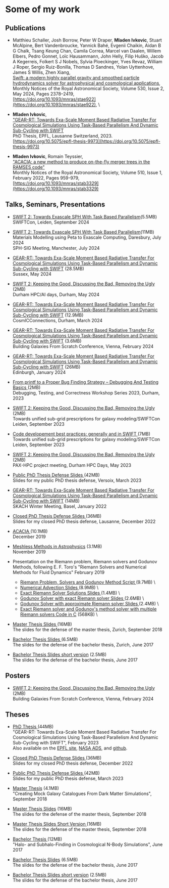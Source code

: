 # Some of my work


## Publications

- Matthieu Schaller, Josh Borrow, Peter W Draper, **Mladen Ivkovic**, Stuart McAlpine,
  Bert Vandenbroucke, Yannick Bahé, Evgenii Chaikin, Aidan B G Chalk, Tsang Keung Chan, 
  Camila Correa, Marcel van Daalen, Willem Elbers, Pedro Gonnet, Loïc Hausammann, 
  John Helly, Filip Huško, Jacob A Kegerreis, Folkert S J Nobels, Sylvia Ploeckinger, 
  Yves Revaz, William J Roper, Sergio Ruiz-Bonilla, Thomas D Sandnes, Yolan Uyttenhove, 
  James S Willis, Zhen Xiang, \
  [Swift: a modern highly parallel gravity and smoothed particle hydrodynamics solver for astrophysical and cosmological applications](https://ui.adsabs.harvard.edu/abs/2024MNRAS.530.2378S/abstract), \
  Monthly Notices of the Royal Astronomical Society, Volume 530, Issue 2, May 2024, Pages 2378–2419, \
  [https://doi.org/10.1093/mnras/stae922](https://doi.org/10.1093/mnras/stae922), \

- **Mladen Ivkovic**, \
  ["GEAR-RT: Towards Exa-Scale Moment Based Radiative Transfer For Cosmological Simulations Using Task-Based Parallelism And Dynamic Sub-Cycling with SWIFT](https://ui.adsabs.harvard.edu/abs/2023PhDT.........3I/abstract) \
  PhD Thesis, EPFL, Lausanne Switzerland, 2023. \
  [https://doi.org/10.5075/epfl-thesis-9973](https://doi.org/10.5075/epfl-thesis-9973)


- **Mladen Ivkovic**, Romain Teyssier, \
  ["ACACIA: a new method to produce on-the-fly merger trees in the RAMSES code"](https://ui.adsabs.harvard.edu/abs/2022MNRAS.510..959I/abstract) \
  Monthly Notices of the Royal Astronomical Society, Volume 510, Issue 1, February 2022, Pages 959-979, \
  [https://doi.org/10.1093/mnras/stab3329](https://doi.org/10.1093/mnras/stab3329) 








## Talks, Seminars, Presentations

- [SWIFT 2: Towards Exascale SPH With Task Based Parallelism](https://1drv.ms/p/s!Aq715l3GOLnojyN7Za5uwJFJpAcF?e=bawWRf)(5.5MB) \
  SWIFTCon, Leiden, September 2024

- [SWIFT 2: Towards Exascale SPH With Task Based Parallelism](https://1drv.ms/b/s!Aq715l3GOLnojyEAgW4oNQFImXGP?e=TMedIT)(11MB) \
  Materials Modelling using Peta to Exascale Computing, Daresbury, July 2024 \
  SPH-SIG Meeting, Manchester, July 2024

- [GEAR-RT: Towards Exa-Scale Moment Based Radiative Transfer For Cosmological Simulations Using Task-Based Parallelism and Dynamic Sub-Cycling with SWIFT](https://1drv.ms/u/s!Aq715l3GOLnojx5Soq8kE1vkVhtv?e=QBws03) (28.5MB) \
  Sussex, May 2024

- [SWIFT 2: Keeping the Good, Discussing the Bad, Removing the Ugly ](https://1drv.ms/b/s!Aq715l3GOLnojyA8nuggxgQYd9EL?e=bndVRm) (2MB) \
  Durham HPC/AI days, Durham, May 2024

- [GEAR-RT: Towards Exa-Scale Moment Based Radiative Transfer For Cosmological Simulations Using Task-Based Parallelism and Dynamic Sub-Cycling with SWIFT](https://1drv.ms/u/s!Aq715l3GOLnojx7_o5LTehSP8CsG?e=igboOp) (12.9MB) \
  CosmICConnections, Durham, March 2024
 
- [GEAR-RT: Towards Exa-Scale Moment Based Radiative Transfer For Cosmological Simulations Using Task-Based Parallelism and Dynamic Sub-Cycling with SWIFT](https://1drv.ms/b/s!Aq715l3GOLnojxtvLyV2cSOw8nOZ?e=m7GZMM) (3.6MB) \
  Building Galaxies From Scratch Conference, Vienna, February 2024
 
- [GEAR-RT: Towards Exa-Scale Moment Based Radiative Transfer For Cosmological Simulations Using Task-Based Parallelism and Dynamic Sub-Cycling with SWIFT](https://1drv.ms/u/s!Aq715l3GOLnojnOG31VmuZJUt5TW?e=HsXL6k) (26MB) \
  Edinburgh, January 2024
 
- [From printf to a Proper Bug Finding Strategy – Debugging And Testing Basics  ](https://1drv.ms/p/s!Aq715l3GOLnojmnHV5cfefRu9jJZ?e=IADWjd) (2MB) \
  Debugging, Testing, and Correctness Workshop Series 2023, Durham, 2023

- [SWIFT 2: Keeping the Good, Discussing the Bad, Removing the Ugly ](https://1drv.ms/b/s!Aq715l3GOLnojhlLODtzaCMiU53v?e=7ZzF9h) (2MB) \
  Towards unified sub-grid prescriptions for galaxy modeling/SWIFTCon Leiden, September 2023

- [Code developement best practices: generally and in SWIFT  ](https://1drv.ms/b/s!Aq715l3GOLnojmRg-YWc45UN9m0z?e=vabJ3l) (7MB) \
  Towards unified sub-grid prescriptions for galaxy modeling/SWIFTCon Leiden, September 2023
  
- [SWIFT 2: Keeping the Good, Discussing the Bad, Removing the Ugly ](https://1drv.ms/b/s!Aq715l3GOLnojhlLODtzaCMiU53v?e=AIEIYb) (2MB) \
  PAX-HPC project meeting, Durham HPC Days, May 2023
  
- [Public PhD Thesis Defense Slides ](https://1drv.ms/u/s!Aq715l3GOLnojhARvKT25dPfwvw2?e=Rcrzvp) (42MB) \
  Slides for my public PhD thesis defense, Versoix, March 2023
  
- [GEAR-RT: Towards Exa-Scale Moment Based Radiative Transfer For Cosmological Simulations Using Task-Based Parallelism and Dynamic Sub-Cycling with SWIFT](https://1drv.ms/b/s!Aq715l3GOLnojhTjFnQhPiJT8xYJ?e=Y220Cq) (14MB) \
  SKACH Winter Meeting, Basel, January 2022
  
- [Closed PhD Thesis Defense Slides ](https://1drv.ms/b/s!Aq715l3GOLnojhHCs5iq_8YgLlnl?e=OJdhBD) (36MB) \
  Slides for my closed PhD thesis defense, Lausanne, December 2022

- [ACACIA ](https://1drv.ms/b/s!Aq715l3GOLnojhPuvRtLh4T6t5ft?e=bvBUko) (10.1MB) \
  December 2019

- [Meshless Methods in Astrophysics](https://1drv.ms/b/s!Aq715l3GOLnojT6H6jd-EwUFN71M?e=RIBSnT) (3.1MB) \
  November 2019

- Presentation on the Riemann problem, Riemann solvers and Godunov Methods,
  following E. F. Toro's "Riemann Solvers and Numerical Methods for Fluid Dynamics"
  February 2019

  - [Riemann Problem, Solvers and Godunov Method Script          ](https://1drv.ms/b/s!Aq715l3GOLnojVVFY41N79E1HIoA?e=nfT7tx) (9.7MB) \
  - [Numerical Advection Slides                                  ](https://1drv.ms/b/s!Aq715l3GOLnojT_WFKs0tVvbn8PI?e=uDmczC) (8.9MB) \
  - [Exact Riemann Solver Solutions Slides                       ](https://1drv.ms/b/s!Aq715l3GOLnojTsI5DnpnKsAZ5Mo?e=kkFee3) (1.4MB) \
  - [Godunov Solver with exact Riemann solver Slides             ](https://1drv.ms/b/s!Aq715l3GOLnojT0Ig7DKdcNV6IWf?e=cgZceK) (2.6MB) \
  - [Godunov Solver with approximate Riemann solver Slides       ](https://1drv.ms/b/s!Aq715l3GOLnojTweM3mDdNqHUav-?e=L8GSgr) (2.4MB) \
  - [Exact Riemann solver and Godunov's method solver with multiple Riemann solvers Code in C](https://1drv.ms/u/s!Aq715l3GOLnojgyRRWrslxCq7yOc?e=G0VWIQ) (568KB) \

- [Master Thesis Slides ](https://1drv.ms/b/s!Aq715l3GOLnojTKef0SGsSBglGdj?e=AbdntA) (16MB) \
  The slides for the defense of the master thesis, Zurich, September 2018
      
- [Bachelor Thesis Slides ](https://1drv.ms/b/s!Aq715l3GOLnojTA_SHNDrtYZ0loZ?e=1Rkv5M) (6.5MB) \
  The slides for the defense of the bachelor thesis, Zurich, June 2017

- [Bachelor Thesis Slides short version](https://1drv.ms/b/s!Aq715l3GOLnojgnTWtd74m4HTx-i?e=A42DY6) (2.5MB) \
  The slides for the defense of the bachelor thesis, June 2017



## Posters

- [SWIFT 2: Keeping the Good, Discussing the Bad, Removing the Ugly ](https://1drv.ms/b/s!Aq715l3GOLnojx2S2RCQgqAzq818?e=Wg04bX) (2MB) \
  Building Galaxies From Scratch Conference, Vienna, February 2024





## Theses


- [PhD Thesis ](https://1drv.ms/b/s!Aq715l3GOLnojTcviP8GjMKvqP_z?e=McwtFd) (44MB) \
  "GEAR-RT: Towards Exa-Scale Moment Based Radiative Transfer For Cosmological 
  Simulations Using Task-Based Parallelism And Dynamic Sub-Cycling with SWIFT", February 2023 \
        Also available on the [EPFL site](https://infoscience.epfl.ch/record/300758),
        [NASA ADS](https://ui.adsabs.harvard.edu/abs/2023arXiv230212727I/abstract),
        and [github](https://github.com/mladenivkovic/thesis_public/).

- [Closed PhD Thesis Defense Slides ](https://1drv.ms/b/s!Aq715l3GOLnojhHCs5iq_8YgLlnl?e=OJdhBD) (36MB) \
  Slides for my closed PhD thesis defense, December 2022

- [Public PhD Thesis Defense Slides ](https://1drv.ms/u/s!Aq715l3GOLnojhARvKT25dPfwvw2?e=Rcrzvp) (42MB) \
  Slides for my public PhD thesis defense, March 2023

- [Master Thesis](https://1drv.ms/b/s!Aq715l3GOLnojTEnHRfPaX7sROU7?e=El2pb2) (4.1MB) \
  "Creating Mock Galaxy Catalogues From Dark Matter Simulations", September 2018

- [Master Thesis Slides](https://1drv.ms/b/s!Aq715l3GOLnojTKef0SGsSBglGdj?e=AbdntA) (16MB) \
  The slides for the defense of the master thesis, September 2018

- [Master Thesis Slides Short Version ](https://1drv.ms/b/s!Aq715l3GOLnojg1NspxGYhSn_8q_?e=pl4Qbu) (16MB) \
  The slides for the defense of the master thesis, September 2018

- [Bachelor Thesis ](https://1drv.ms/b/s!Aq715l3GOLnojS_ZawPJ_I8MyXg-?e=oVEY2F) (12MB) \
  "Halo- and Subhalo-Finding in Cosmological N-Body Simulations", June 2017
    
- [Bachelor Thesis Slides](https://1drv.ms/b/s!Aq715l3GOLnojTA_SHNDrtYZ0loZ?e=1Rkv5M) (6.5MB) \
  The slides for the defense of the bachelor thesis, June 2017

- [Bachelor Thesis Slides short version](https://1drv.ms/b/s!Aq715l3GOLnojgnTWtd74m4HTx-i?e=A42DY6) (2.5MB) \
  The slides for the defense of the bachelor thesis, June 2017


